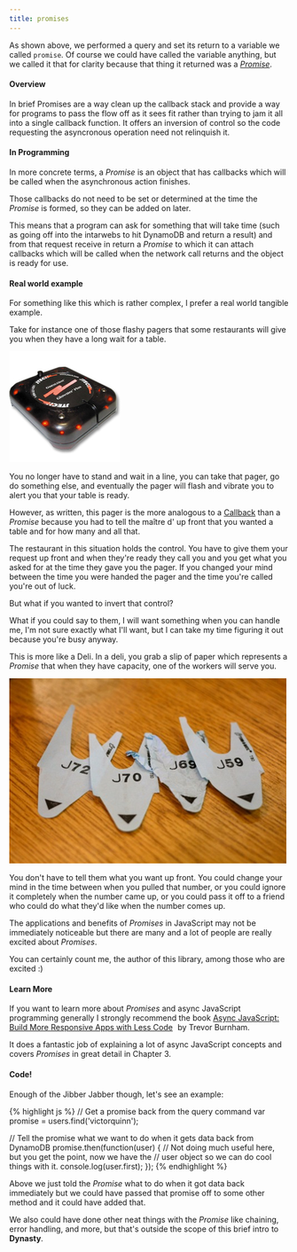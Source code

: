 ```yaml
---
title: promises
---
```


As shown above, we performed a query and set its return to a variable we called
`promise`. Of course we could have called the variable anything, but we called
it that for clarity because that thing it returned was a [*Promise*][Promises].

#### Overview
In brief Promises are a way clean up the callback stack and provide a way for programs to
pass the flow off as it sees fit rather than trying to jam it all into a single
callback function. It offers an inversion of control so the code requesting the
asyncronous operation need not relinquish it.

#### In Programming
In more concrete terms, a *Promise* is an object that has callbacks which will
be called when the asynchronous action finishes.

Those callbacks do not need to be set or determined at the time the *Promise* is
formed, so they can be added on later.

This means that a program can ask for something that will take time (such as
going off into the intarwebs to hit DynamoDB and return a result) and from that
request receive in return a *Promise* to which it can attach callbacks which
will be called when the network call returns and the object is ready for use.

#### Real world example
For something like this which is rather complex, I prefer a real world tangible
example.

Take for instance one of those flashy pagers that some restaurants will give you
when they have a long wait for a table.

![Restaurant Pager][Pager]

You no longer have to stand and wait in a line, you can take that pager, go do
something else, and eventually the pager will flash and vibrate you to alert you
that your table is ready.

However, as written, this pager is the more analogous to a [Callback][Callback] 
than a *Promise* because you had to tell the maître d' up front that you wanted
a table and for how many and all that.

The restaurant in this situation holds the control. You have to give them
your request up front and when they're ready they call you and you get what
you asked for at the time they gave you the pager. If you changed your mind
between the time you were handed the pager and the time you're called you're
out of luck.

But what if you wanted to invert that control?

What if you could say to them, I will want something when you can handle me,
I'm not sure exactly what I'll want, but I can take my time figuring it out
because you're busy anyway.

This is more like a Deli. In a deli, you grab a slip of paper which represents
a *Promise* that when they have capacity, one of the workers will serve you.

![Deli Number][Deli]

You don't have to tell them what you want up front. You could change your mind
in the time between when you pulled that number, or you could ignore it
completely when the number came up, or you could pass it off to a friend who
could do what they'd like when the number comes up.

The applications and benefits of *Promises* in JavaScript may not be immediately
noticeable but there are many and a lot of people are really excited about
*Promises*.

You can certainly count me, the author of this library, among those who are
excited :)


#### Learn More
If you want to learn more about *Promises* and async JavaScript programming
generally I strongly recommend the book [Async JavaScript: Build More Responsive Apps with Less Code][Amazon]
<img src="http://ir-na.amazon-adsystem.com/e/ir?t=victorqcom-20&l=as2&o=1&a=B00AKM4RVG" width="1" height="1" border="0" alt="" style="border:none !important; margin:0px !important;" />  by Trevor Burnham.

It does a fantastic job of explaining a lot of async JavaScript concepts
and covers *Promises* in great detail in Chapter 3.

#### Code!

Enough of the Jibber Jabber though, let's see an example:

{% highlight js %}
// Get a promise back from the query command
var promise = users.find('victorquinn');

// Tell the promise what we want to do when it gets data back from DynamoDB
promise.then(function(user) {
    // Not doing much useful here, but you get the point, now we have the
    // user object so we can do cool things with it.
    console.log(user.first);
});
{% endhighlight %}

Above we just told the *Promise* what to do when it got data back immediately
but we could have passed that promise off to some other method and it could
have added that.

We also could have done other neat things with the *Promise* like chaining,
error handling, and more, but that's outside the scope of this brief intro
to **Dynasty**.


[Pager]: restaurant-pager.jpg
[Deli]: delinumber.jpg
[Callback]: http://recurial.com/programming/understanding-callback-functions-in-javascript/
[Promises]: http://wiki.commonjs.org/wiki/Promises/A
[Amazon]: http://www.amazon.com/gp/product/B00AKM4RVG/ref=as_li_ss_tl?ie=UTF8&camp=1789&creative=390957&creativeASIN=B00AKM4RVG&linkCode=as2&tag=victorqcom-20
